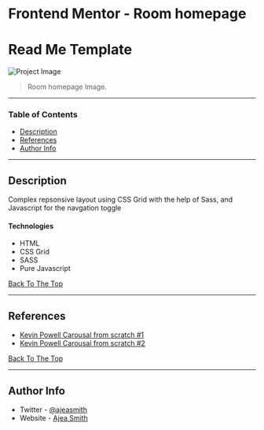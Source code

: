 # Frontend Mentor - Room homepage

# Read Me Template

![Project Image](https://i.ibb.co/VxcD46q/Screen-Shot-2021-01-07-at-7-29-50-PM.png)

> Room homepage Image.

---

### Table of Contents

- [Description](#description)
- [References](#references)
- [Author Info](#author-info)

---

## Description

Complex repsonsive layout using CSS Grid with the help of Sass, and Javascript for the navgation toggle

#### Technologies

- HTML
- CSS Grid
- SASS
- Pure Javascript

[Back To The Top](#read-me-template)

---

## References

- [Kevin Powell Carousal from scratch #1](https://www.youtube.com/watch?v=VYsVOamdB0g)
- [Kevin Powell Carousal from scratch #2](https://www.youtube.com/watch?v=gBzsE0oieio)

[Back To The Top](#read-me-template)

---

## Author Info

- Twitter - [@ajeasmith](https://twitter.com/ajeasmith)
- Website - [Ajea Smith](https://github.com/AjeaSmith)
